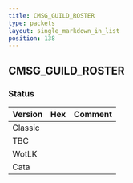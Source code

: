 ```yaml
---
title: CMSG_GUILD_ROSTER
type: packets
layout: single_markdown_in_list
position: 138
---
```


## CMSG_GUILD_ROSTER

### Status

Version | Hex | Comment
---------- | ---------- | ---------- 
Classic |  |  
TBC |  |  
WotLK |  |  
Cata |  |  
